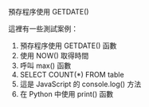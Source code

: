 預存程序使用 GETDATE()

這裡有一些測試案例：

1. 預存程序使用 GETDATE() 函數
2. 使用 NOW() 取得時間
3. 呼叫 max() 函數
4. SELECT COUNT(*) FROM table
5. 這是 JavaScript 的 console.log() 方法
6. 在 Python 中使用 print() 函數
